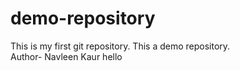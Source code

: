 # demo-repository
This is my first git repository. This a demo repository.<br>
Author- Navleen Kaur
hello